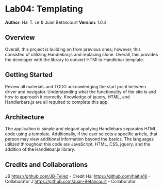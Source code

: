 # Lab04: Templating

**Author**: Hai T. Le & Juan Betancourt
**Version**: 1.0.4

## Overview
Overall, this project is building on from previous ones; however, this consisted of utilizing Handlebar.js and replacing clone. Overall, this provides the developer with the library to convert HTMl to Handlebar template.

## Getting Started
Review all materials and TODO acknowledging the start point between driver and navigator. Understanding what the functionality of the site is and how to approach it correctly. Knowledge of jquery, HTML, and Handlerbars.js are all required to complete this app.

## Architecture
The application is simple and elegant applying Handlebars separates HTML code using a template. Additionally, if the user selects a specific article, that person may view additional information beyond the basics. The languages utilized throughout this code are JavaScript, HTML, CSS, jquery, and the addition of the Handlebar.js library.

## Credits and Collaborations
JB https://github.com/JB-Tellez - Credit
Hai https://github.com/haitle16 - Collaborator
J https://github.com/Juan-Betancourt - Collaborator